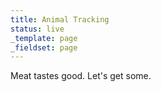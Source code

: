 ```yaml
---
title: Animal Tracking
status: live
_template: page
_fieldset: page
---
```

Meat tastes good. Let's get some.